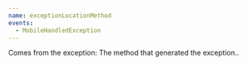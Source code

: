 ```yaml
---
name: exceptionLocationMethod
events:
  - MobileHandledException
---
```


Comes from the exception: The method that generated the exception..